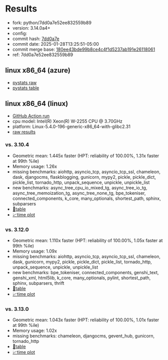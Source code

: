 # Results

- fork: python/7dd0a7e52ee832559b89
- version: 3.14.0a4+
- config: 
- commit hash: [7dd0a7e](https://github.com/python/cpython/commit/7dd0a7e)
- commit date: 2025-01-28T13:25:51-05:00
- commit merge base: [180ee43bde99b8ce4c4f1d5237ab191e26118061](https://github.com/python/cpython/commit/180ee43bde99b8ce4c4f1d5237ab191e26118061)
- ref: 7dd0a7e52ee832559b89

## linux x86_64 (azure)

- [pystats raw](bm-20250128-azure-x86_64-python-7dd0a7e52ee832559b89-3.14.0a4%2B-7dd0a7e-pystats.json)
- [pystats table](bm-20250128-azure-x86_64-python-7dd0a7e52ee832559b89-3.14.0a4%2B-7dd0a7e-pystats.md)

## linux x86_64 (linux)

- [GitHub Action run](https://github.com/faster-cpython/benchmarking/actions/runs/13018083792)
- cpu model: Intel(R) Xeon(R) W-2255 CPU @ 3.70GHz
- platform: Linux-5.4.0-196-generic-x86_64-with-glibc2.31
- [raw results](bm-20250128-linux-x86_64-python-7dd0a7e52ee832559b89-3.14.0a4%2B-7dd0a7e.json)

### vs. 3.10.4

- Geometric mean: 1.445x faster (HPT: reliability of 100.00%, 1.31x faster at 99th %ile)
- Memory usage: 1.26x
- missing benchmarks: aiohttp, asyncio_tcp, asyncio_tcp_ssl, chameleon, dask, djangocms, flaskblogging, gunicorn, mypy2, pickle, pickle_dict, pickle_list, tornado_http, unpack_sequence, unpickle, unpickle_list
- new benchmarks: async_tree_cpu_io_mixed_tg, async_tree_io_tg, async_tree_memoization_tg, async_tree_none_tg, bpe_tokeniser, connected_components, k_core, many_optionals, shortest_path, sphinx, subparsers
- [📄table](bm-20250128-linux-x86_64-python-7dd0a7e52ee832559b89-3.14.0a4%2B-7dd0a7e-vs-3.10.4.md)
- [📈time plot](bm-20250128-linux-x86_64-python-7dd0a7e52ee832559b89-3.14.0a4%2B-7dd0a7e-vs-3.10.4.svg)

### vs. 3.12.0

- Geometric mean: 1.110x faster (HPT: reliability of 100.00%, 1.05x faster at 99th %ile)
- Memory usage: 1.09x
- missing benchmarks: aiohttp, asyncio_tcp, asyncio_tcp_ssl, chameleon, dask, gunicorn, mypy2, pickle, pickle_dict, pickle_list, tornado_http, unpack_sequence, unpickle, unpickle_list
- new benchmarks: bpe_tokeniser, connected_components, genshi_text, genshi_xml, html5lib, k_core, many_optionals, pylint, shortest_path, sphinx, subparsers, thrift
- [📄table](bm-20250128-linux-x86_64-python-7dd0a7e52ee832559b89-3.14.0a4%2B-7dd0a7e-vs-3.12.0.md)
- [📈time plot](bm-20250128-linux-x86_64-python-7dd0a7e52ee832559b89-3.14.0a4%2B-7dd0a7e-vs-3.12.0.svg)

### vs. 3.13.0

- Geometric mean: 1.043x faster (HPT: reliability of 100.00%, 1.01x faster at 99th %ile)
- Memory usage: 1.02x
- missing benchmarks: chameleon, djangocms, gevent_hub, gunicorn, tornado_http
- [📄table](bm-20250128-linux-x86_64-python-7dd0a7e52ee832559b89-3.14.0a4%2B-7dd0a7e-vs-3.13.0.md)
- [📈time plot](bm-20250128-linux-x86_64-python-7dd0a7e52ee832559b89-3.14.0a4%2B-7dd0a7e-vs-3.13.0.svg)

